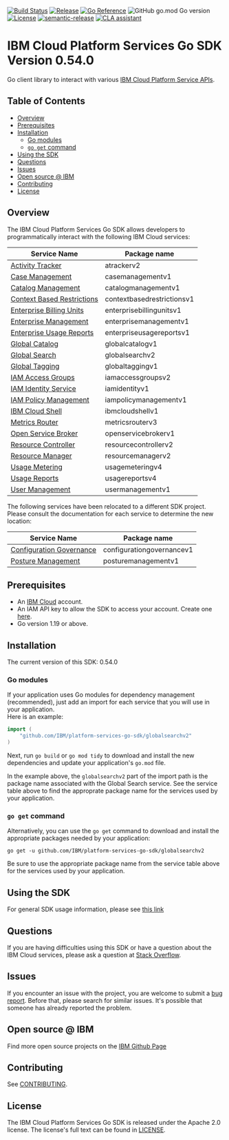 [![Build Status](https://app.travis-ci.com/IBM/platform-services-go-sdk.svg?branch=main)](https://app.travis-ci.com/IBM/platform-services-go-sdk)
[![Release](https://img.shields.io/github/v/release/IBM/platform-services-go-sdk)](https://github.com/IBM/platform-services-go-sdk/releases/latest)
[![Go Reference](https://pkg.go.dev/badge/github.com/IBM/platform-services-go-sdk.svg)](https://pkg.go.dev/github.com/IBM/platform-services-go-sdk)
![GitHub go.mod Go version](https://img.shields.io/github/go-mod/go-version/IBM/platform-services-go-sdk)
[![License](https://img.shields.io/badge/License-Apache%202.0-blue.svg)](https://opensource.org/licenses/Apache-2.0)
[![semantic-release](https://img.shields.io/badge/%20%20%F0%9F%93%A6%F0%9F%9A%80-semantic--release-e10079.svg)](https://github.com/semantic-release/semantic-release)
[![CLA assistant](https://cla-assistant.io/readme/badge/IBM/platform-services-go-sdk)](https://cla-assistant.io/IBM/platform-services-go-sdk)


# IBM Cloud Platform Services Go SDK Version 0.54.0

Go client library to interact with various
[IBM Cloud Platform Service APIs](https://cloud.ibm.com/docs?tab=api-docs&category=platform_services).

## Table of Contents
<!--
  The TOC below is generated using the `markdown-toc` node package.

      https://github.com/jonschlinkert/markdown-toc

  You should regenerate the TOC after making changes to this file.

      npx markdown-toc -i README.md
  -->

<!-- toc -->

- [Overview](#overview)
- [Prerequisites](#prerequisites)
- [Installation](#installation)
  * [Go modules](#go-modules)
  * [`go get` command](#go-get-command)
- [Using the SDK](#using-the-sdk)
- [Questions](#questions)
- [Issues](#issues)
- [Open source @ IBM](#open-source--ibm)
- [Contributing](#contributing)
- [License](#license)

<!-- tocstop -->

## Overview

The IBM Cloud Platform Services Go SDK allows developers to programmatically interact with the following IBM Cloud services:

Service Name | Package name 
--- | --- 
[Activity Tracker](https://cloud.ibm.com/apidocs/atracker/atracker-v2) | atrackerv2
[Case Management](https://cloud.ibm.com/apidocs/case-management?code=go) | casemanagementv1
[Catalog Management](https://cloud.ibm.com/apidocs/resource-catalog/private-catalog?code=go) | catalogmanagementv1
[Context Based Restrictions](https://cloud.ibm.com/apidocs/context-based-restrictions?code=go) | contextbasedrestrictionsv1
[Enterprise Billing Units](https://cloud.ibm.com/apidocs/enterprise-apis/billing-unit?code=go) | enterprisebillingunitsv1
[Enterprise Management](https://cloud.ibm.com/apidocs/enterprise-apis/enterprise?code=go) | enterprisemanagementv1
[Enterprise Usage Reports](https://cloud.ibm.com/apidocs/enterprise-apis/resource-usage-reports?code=go) | enterpriseusagereportsv1
[Global Catalog](https://cloud.ibm.com/apidocs/resource-catalog/global-catalog?code=go) | globalcatalogv1
[Global Search](https://cloud.ibm.com/apidocs/search?code=go) | globalsearchv2
[Global Tagging](https://cloud.ibm.com/apidocs/tagging?code=go) | globaltaggingv1
[IAM Access Groups](https://cloud.ibm.com/apidocs/iam-access-groups?code=go) | iamaccessgroupsv2
[IAM Identity Service](https://cloud.ibm.com/apidocs/iam-identity-token-api?code=go) | iamidentityv1
[IAM Policy Management](https://cloud.ibm.com/apidocs/iam-policy-management?code=go) | iampolicymanagementv1
[IBM Cloud Shell](https://cloud.ibm.com/apidocs/cloudshell?code=go) | ibmcloudshellv1
[Metrics Router](https://cloud.ibm.com/apidocs/metrics-router/metrics-router-v3) | metricsrouterv3
[Open Service Broker](https://cloud.ibm.com/apidocs/resource-controller/ibm-cloud-osb-api?code=go) | openservicebrokerv1
[Resource Controller](https://cloud.ibm.com/apidocs/resource-controller/resource-controller?code=go) | resourcecontrollerv2
[Resource Manager](https://cloud.ibm.com/apidocs/resource-controller/resource-manager?code=go) | resourcemanagerv2
[Usage Metering](https://cloud.ibm.com/apidocs/usage-metering?code=go) | usagemeteringv4
[Usage Reports](https://cloud.ibm.com/apidocs/metering-reporting?code=go) | usagereportsv4
[User Management](https://cloud.ibm.com/apidocs/user-management?code=go) | usermanagementv1

The following services have been relocated to a different SDK project.
Please consult the documentation for each service to determine the new location:

Service Name | Package name 
--- | --- 
[Configuration Governance](https://cloud.ibm.com/apidocs/security-compliance/config?code=go) | configurationgovernancev1
[Posture Management](https://cloud.ibm.com/apidocs/security-compliance/posture?code=go) | posturemanagementv1

## Prerequisites

[ibm-cloud-onboarding]: https://cloud.ibm.com/registration

* An [IBM Cloud][ibm-cloud-onboarding] account.
* An IAM API key to allow the SDK to access your account. Create one
[here](https://cloud.ibm.com/iam/apikeys).
* Go version 1.19 or above.

## Installation
The current version of this SDK: 0.54.0

### Go modules  
If your application uses Go modules for dependency management (recommended), just add an import for each service 
that you will use in your application.  
Here is an example:

```go
import (
	"github.com/IBM/platform-services-go-sdk/globalsearchv2"
)
```
Next, run `go build` or `go mod tidy` to download and install the new dependencies and update your application's
`go.mod` file.  

In the example above, the `globalsearchv2` part of the import path is the package name
associated with the Global Search service.
See the service table above to find the approprate package name for the services used by your application.

### `go get` command  
Alternatively, you can use the `go get` command to download and install the appropriate packages needed by your application:
```
go get -u github.com/IBM/platform-services-go-sdk/globalsearchv2
```
Be sure to use the appropriate package name from the service table above for the services used by your application.

## Using the SDK
For general SDK usage information, please see
[this link](https://github.com/IBM/ibm-cloud-sdk-common/blob/main/README.md)

## Questions

If you are having difficulties using this SDK or have a question about the IBM Cloud services,
please ask a question at
[Stack Overflow](http://stackoverflow.com/questions/ask?tags=ibm-cloud).

## Issues
If you encounter an issue with the project, you are welcome to submit a
[bug report](https://github.com/IBM/platform-services-go-sdk/issues).
Before that, please search for similar issues. It's possible that someone has already reported the problem.

## Open source @ IBM
Find more open source projects on the [IBM Github Page](http://ibm.github.io/)

## Contributing
See [CONTRIBUTING](CONTRIBUTING.md).

## License

The IBM Cloud Platform Services Go SDK is released under the Apache 2.0 license.
The license's full text can be found in [LICENSE](LICENSE).
